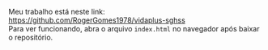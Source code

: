 Meu trabalho está neste link: https://github.com/RogerGomes1978/vidaplus-sghss  
Para ver funcionando, abra o arquivo `index.html` no navegador após baixar o repositório.
